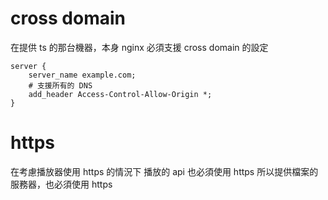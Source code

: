 # cross domain

在提供 ts 的那台機器，本身 nginx 必須支援 cross domain 的設定

```
server {
    server_name example.com;
    # 支援所有的 DNS
    add_header Access-Control-Allow-Origin *; 
}
```

# https

在考慮播放器使用 https 的情況下
播放的 api 也必須使用 https
所以提供檔案的服務器，也必須使用 https